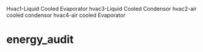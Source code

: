 Hvac1-Liquid Cooled Evaporator
hvac3-Liquid Cooled Condensor
hvac2-air cooled condensor
hvac4-air cooled Evaporator
# energy_audit
